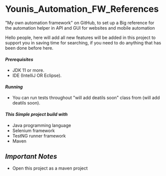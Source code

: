 # Younis_Automation_FW_References
"My own automation framework" on GitHub, to set up a Big reference for the automation helper in API and GUI for websites and mobile automation

Hello people, here will add all new features will be added in this project to support you in saving time for searching,
if you need to do anything that has been done before here.


#### *Prerequisites*
- JDK 11 or more.
- IDE (IntelliJ OR Eclipse).



#### *Running*
- You can run tests throughout "will add deatils soon" class from (will add deatils soon).




#### *This Simple project build with*
- Java programming language
- Selenium framework
- TestNG  runner framework
- Maven




## *Important Notes*
- Open this project as a maven project
